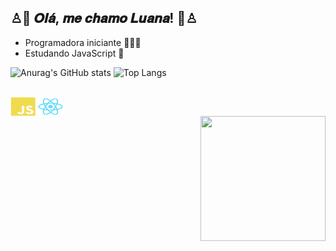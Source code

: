 ##  ♙🌸 𝑶𝒍𝒂́, 𝒎𝒆 𝒄𝒉𝒂𝒎𝒐 𝑳𝒖𝒂𝒏𝒂! 🌸♙
      
- Programadora iniciante 👩🏼‍💻
- Estudando JavaScript 📖

![Anurag's GitHub stats](https://github-readme-stats.vercel.app/api?username=moon11&show_icons=true&theme=synthwave)
![Top Langs](https://github-readme-stats.vercel.app/api/top-langs/?username=moon11&layout=compact&theme=synthwave)


<div style="display: inline_block"><br>
  <img  align="center" alt="Rafa-Js" height="30" width="40" src="https://raw.githubusercontent.com/devicons/devicon/master/icons/javascript/javascript-plain.svg">
  <img align="center" alt="Rafa-React" height="30" width="40" src="https://raw.githubusercontent.com/devicons/devicon/master/icons/react/react-original.svg">
</div>
  <img align="right"   width="200px"  height="200px"   src = "https://cdn.discordapp.com/attachments/1080519843209560124/1245239990196371496/download20240503015231.png?ex=6658079d&is=6656b61d&hm=21a1d9913c454e4633cc6e51281eae56039e3c6fa5a04213e5f5ab90fe024d8a&">

##


